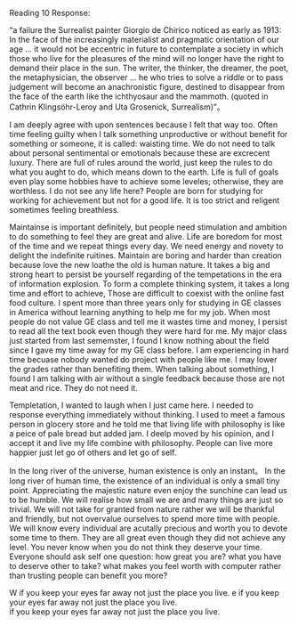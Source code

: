 Reading 10 Response: 

“a failure the Surrealist painter Giorgio de Chirico noticed as early as 1913:
In the face of the increasingly materialist and pragmatic orientation of our age … it would not be eccentric in future to 
contemplate a society in which those who live for the pleasures of the mind will no longer have the right to demand their 
place in the sun. The writer, the thinker, the dreamer, the poet, the metaphysician, the observer … he who tries to solve 
a riddle or to pass judgement will become an anachronistic figure, destined to disappear from the face of the earth like 
the ichthyosaur and the mammoth. (quoted in Cathrin Klingsöhr-Leroy and Uta Grosenick, Surrealism)”。

I am deeply agree with upon sentences because I felt that way too. Often time feeling guilty when I talk something unproductive
or without benefit for something or someone, it is called: waisting time. We do not need to talk about personal sentimental or
emotionals because these are excrecent luxury. There are full of rules around the world, just keep the rules to do what you 
aught to do, which means down to the earth. Life is full of goals even play some hobbies have to achieve some leveles; 
otherwise, they are worthless. I do not see any life here? People are born for studying for working for achievement but 
not for a good life. It is too strict and religent sometimes feeling breathless. 

Maintainse is important definitely, but people need stimulation and ambition to do something to feel they are great and alive. Life are boredom for most of the time and we repeat things every day. We need energy and novety to delight the indefinite 
ruitines. Maintain are boring and harder than creation because love the new loathe the old is human nature. It takes a big 
and strong heart to persist be yourself regarding of the tempetations in the era of information explosion. To form a complete
thinking system, it takes a long time and effort to achieve, Those are difficult to coexist with the online fast food culture.
I spent more than three years only for studying in GE classes in America without learning anything to help me for my job. 
When most people do not value GE class and tell me it wastes time and money, I persist to read all the text book even though
they were hard for me. My major class just started from last sememster, I found I know nothing about the field since I gave my time away for my GE class before. I am experiencing in hard time becuase nobody wanted do project with people like me. I may 
lower the grades rather than benefiting them. When talking about something, I found I am talking with air without a single
feedback because those are not meat and rice. They do not need it. 

Templetation, I wanted to laugh when I just came here. I needed to response everything immediately without thinking. I used to
meet a famous person in glocery store and he told me that living life with philosophy is like a peice of pale bread but added jam. I deelp moved by his opinion, and I accept it and live my life combine with philosophy. People can live more happier just let go of others and let go of self. 

In the long river of the universe, human existence is only an instant。 In the long river of human time, the existence of an individual is only a small tiny point. Appreciating the majestic nature even enjoy the sunchine can lead us to be humble. We
will realise how small we are and many things are just so trivial. We will not take for granted from nature rather we will
be thankful and friendly, but not overvalue ourselves to spend more time with people. We will know every individual are acutally precious and worth you to devote some time to them. They are all great even though they did not achieve any level. You never know when you do not think they deserve your time. Everyone should ask self one question: how great you are? what you have to deserve other to take? what makes you feel worth with computer rather than trusting people can benefit you more?

W
if you keep your eyes far away not just the place you live. e
if you keep your eyes far away not just the place you live.  
if you keep your eyes far away not just the place you live.




